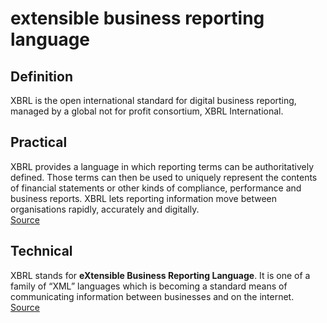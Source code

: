 # extensible business reporting language
## Definition

XBRL is the open international standard for digital business reporting, managed by a global not for profit consortium, XBRL International. 

## Practical
XBRL provides a language in which reporting terms can be authoritatively defined. Those terms can then be used to uniquely represent the contents of financial statements or other kinds of compliance, performance and business reports. XBRL lets reporting information move between organisations rapidly, accurately and digitally.  
[Source](https://www.xbrl.org/the-standard/what/an-introduction-to-xbrl/)

## Technical
XBRL stands for **eXtensible Business Reporting Language**. It is one of a family of “XML” languages which is becoming a standard means of communicating information between businesses and on the internet.  
[Source](https://in.xbrl.org/about-us/what-is-xbrl/)
